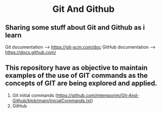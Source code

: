 # <center>Git And Github<center>

## Sharing some stuff about Git and Github as i learn

Git documentation    --> https://git-scm.com/doc
GitHub documentation --> https://docs.github.com/

## This repository have as objective to maintain examples of the use of GIT commands as the concepts of GIT are being explored and applied.

1. Git initial commands (https://github.com/mtemporim/Git-And-Github/blob/main/InicialCommands.txt)
1. GitHub 